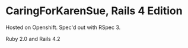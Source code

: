 # CaringForKarenSue, Rails 4 Edition

Hosted on Openshift. Spec'd out with RSpec 3.

Ruby 2.0 and Rails 4.2
